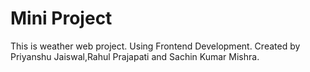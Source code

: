 # Mini Project

This is weather web project.
Using Frontend Development.
Created by Priyanshu Jaiswal,Rahul Prajapati and Sachin Kumar Mishra.
